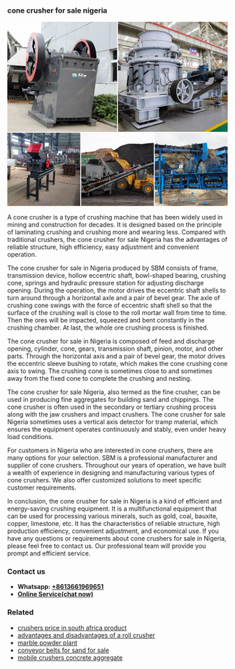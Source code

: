 <h3>cone crusher for sale nigeria</h3><img src='1704951583.jpg' alt=''><p>A cone crusher is a type of crushing machine that has been widely used in mining and construction for decades. It is designed based on the principle of laminating crushing and crushing more and wearing less. Compared with traditional crushers, the cone crusher for sale Nigeria has the advantages of reliable structure, high efficiency, easy adjustment and convenient operation.</p><p>The cone crusher for sale in Nigeria produced by SBM consists of frame, transmission device, hollow eccentric shaft, bowl-shaped bearing, crushing cone, springs and hydraulic pressure station for adjusting discharge opening. During the operation, the motor drives the eccentric shaft shells to turn around through a horizontal axle and a pair of bevel gear. The axle of crushing cone swings with the force of eccentric shaft shell so that the surface of the crushing wall is close to the roll mortar wall from time to time. Then the ores will be impacted, squeezed and bent constantly in the crushing chamber. At last, the whole ore crushing process is finished.</p><p>The cone crusher for sale in Nigeria is composed of feed and discharge opening, cylinder, cone, gears, transmission shaft, pinion, motor, and other parts. Through the horizontal axis and a pair of bevel gear, the motor drives the eccentric sleeve bushing to rotate, which makes the cone crushing cone axis to swing. The crushing cone is sometimes close to and sometimes away from the fixed cone to complete the crushing and nesting.</p><p>The cone crusher for sale Nigeria, also termed as the fine crusher, can be used in producing fine aggregates for building sand and chippings. The cone crusher is often used in the secondary or tertiary crushing process along with the jaw crushers and impact crushers. The cone crusher for sale Nigeria sometimes uses a vertical axis detector for tramp material, which ensures the equipment operates continuously and stably, even under heavy load conditions.</p><p>For customers in Nigeria who are interested in cone crushers, there are many options for your selection. SBM is a professional manufacturer and supplier of cone crushers. Throughout our years of operation, we have built a wealth of experience in designing and manufacturing various types of cone crushers. We also offer customized solutions to meet specific customer requirements.</p><p>In conclusion, the cone crusher for sale in Nigeria is a kind of efficient and energy-saving crushing equipment. It is a multifunctional equipment that can be used for processing various minerals, such as gold, coal, bauxite, copper, limestone, etc. It has the characteristics of reliable structure, high production efficiency, convenient adjustment, and economical use. If you have any questions or requirements about cone crushers for sale in Nigeria, please feel free to contact us. Our professional team will provide you prompt and efficient service.</p><h3>Contact us</h3><ul><li><strong>Whatsapp:&nbsp;<a href="https://wa.me/8613661969651">+8613661969651</a></strong></li><li><a href="https://swt.shibang-china.com/?git&amp;zhl&amp;cone crusher for sale nigeria"><strong>Online Service(chat now)</strong></a></li></ul><h3>Related</h3><ul><li><a href='crushers price in south africa product.md'>crushers price in south africa product</a></li><li><a href='advantages and disadvantages of a roll crusher.md'>advantages and disadvantages of a roll crusher</a></li><li><a href='marble powder plant.md'>marble powder plant</a></li><li><a href='conveyor belts for sand for sale.md'>conveyor belts for sand for sale</a></li><li><a href='mobile crushers concrete aggregate.md'>mobile crushers concrete aggregate</a></li></ul>